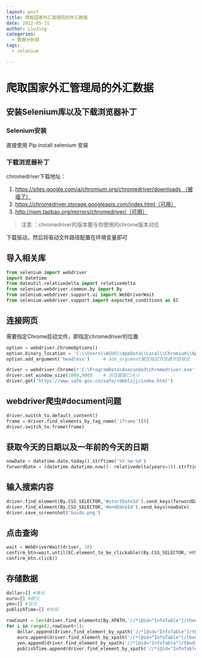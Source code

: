 ```yaml
---
layout: post
title: 爬取国家外汇管理局的外汇数据
date: 2022-05-31
author: LiuJing
categories:
  - 数据分析部
tags:
  - selenium 

---
```

# 爬取国家外汇管理局的外汇数据

## 安装Selenium库以及下载浏览器补丁

### Selenium安装

直接使用   Pip install selenium 安装

### 下载浏览器补丁

chromedriver下载地址：
1. https://sites.google.com/a/chromium.org/chromedriver/downloads （被墙了）
2. https://chromedriver.storage.googleapis.com/index.html（可用）
3. http://npm.taobao.org/mirrors/chromedriver/（可用）

>注意 ：chromedriver的版本要与你使用的chrome版本对应

下载驱动，然后将驱动文件路径配置在环境变量即可


## 导入相关库

```python
from selenium import webdriver
import datetime
from dateutil.relativedelta import relativedelta
from selenium.webdriver.common.by import By
from selenium.webdriver.support.ui import WebDriverWait
from selenium.webdriver.support import expected_conditions as EC
```

## 连接网页

需要指定Chrome启动文件，即指定chromedriver的位置

```python
option = webdriver.ChromeOptions()
option.binary_location = 'C:\\Users\\ASUS\\AppData\\Local\\Chromium\\Application\\Chromium.exe'	# binary_location属性指定Chrome启动文件
option.add_argument('headless')		# add_argument属性指定浏览器开启隐式

driver = webdriver.Chrome(r'C:\ProgramData\Anaconda3\chromedriver.exe', options=option)
driver.set_window_size(1800,900)	# 浏览器窗口大小
driver.get('https://www.safe.gov.cn/safe/rmbhlzjj/index.html')
```

## webdriver爬虫#document问题

```python
driver.switch_to.default_content()
frame = driver.find_elements_by_tag_name('iframe')[0]  
driver.switch_to.frame(frame)
```

## 获取今天的日期以及一年前的今天的日期

```python
nowDate = datetime.date.today().strftime('%Y-%m-%d')
forwordDate = (datetime.datetime.now()- relativedelta(years=1)).strftime('%Y-%m-%d')
```

## 输入搜索内容

```python
driver.find_element(By.CSS_SELECTOR,'#startDateId').send_keys(forwordDate)
driver.find_element(By.CSS_SELECTOR,'#endDateId').send_keys(nowDate)
driver.save_screenshot('baidu.png')
```
## 点击查询

```python
wait = WebDriverWait(driver, 10)
confirm_btn=wait.until(EC.element_to_be_clickable((By.CSS_SELECTOR,'#RMBQuery > table > tbody > tr:nth-child(2) > td > table > tbody > tr > td > table > tbody > tr > td:nth-child(2) > span.form-table-label > input[type=button]')))      
confirm_btn.click()
```

## 存储数据

```python
dollar=[] #美元
euro=[] #欧元
yen=[] #日元
publishTime=[] #时间

rowCount = len(driver.find_elements(By.XPATH,'//*[@id="InfoTable"]/tbody/tr'))
for i in range(2,rowCount+1):
    dollar.append(driver.find_element_by_xpath('//*[@id="InfoTable"]/tbody/tr[%s]/td[2]'%(i)).text)
    euro.append(driver.find_element_by_xpath('//*[@id="InfoTable"]/tbody/tr[%s]/td[3]'%(i)).text)
    yen.append(driver.find_element_by_xpath('//*[@id="InfoTable"]/tbody/tr[%s]/td[2]'%(i)).text)
    publishTime.append(driver.find_element_by_xpath('//*[@id="InfoTable"]/tbody/tr[%s]/td[1]'%(i)).text)
```
